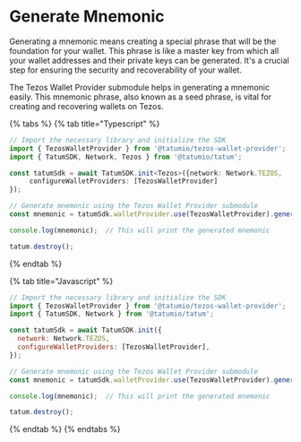 # Generate Mnemonic

Generating a mnemonic means creating a special phrase that will be the foundation for your wallet. This phrase is like a master key from which all your wallet addresses and their private keys can be generated. It's a crucial step for ensuring the security and recoverability of your wallet.

The Tezos Wallet Provider submodule helps in generating a mnemonic easily. This mnemonic phrase, also known as a seed phrase, is vital for creating and recovering wallets on Tezos.

{% tabs %}
{% tab title="Typescript" %}
```typescript
// Import the necessary library and initialize the SDK
import { TezosWalletProvider } from '@tatumio/tezos-wallet-provider';
import { TatumSDK, Network, Tezos } from '@tatumio/tatum';

const tatumSdk = await TatumSDK.init<Tezos>({network: Network.TEZOS,
     configureWalletProviders: [TezosWalletProvider]
});

// Generate mnemonic using the Tezos Wallet Provider submodule
const mnemonic = tatumSdk.walletProvider.use(TezosWalletProvider).generateMnemonic();

console.log(mnemonic);  // This will print the generated mnemonic

tatum.destroy();
```
{% endtab %}

{% tab title="Javascript" %}
```javascript
// Import the necessary library and initialize the SDK
import { TezosWalletProvider } from '@tatumio/tezos-wallet-provider';
import { TatumSDK, Network } from '@tatumio/tatum';

const tatumSdk = await TatumSDK.init({
  network: Network.TEZOS,
  configureWalletProviders: [TezosWalletProvider],
});

// Generate mnemonic using the Tezos Wallet Provider submodule
const mnemonic = tatumSdk.walletProvider.use(TezosWalletProvider).generateMnemonic();

console.log(mnemonic);  // This will print the generated mnemonic

tatum.destroy();
```
{% endtab %}
{% endtabs %}

